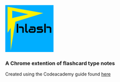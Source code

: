 <img src=logo-small.png height="150">

### A Chrome extention of flashcard type notes

Created using the Codeacademy guide found [here](https://medium.com/@codecademy/javascript-tips-tab-4e9081b4132) 
